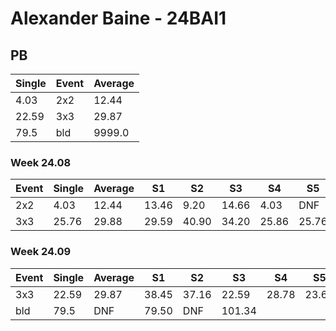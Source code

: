# Alexander Baine - 24BAI1

## PB
|Single|Event|Average|
|----|----|----|
|4.03|2x2|12.44|
|22.59|3x3|29.87|
|79.5|bld|9999.0|
### Week 24.08
|Event|Single|Average|S1|S2|S3|S4|S5|
|-----|-------|------|--|--|--|--|--|
|2x2|4.03|12.44|13.46|9.20|14.66|4.03|DNF|
|3x3|25.76|29.88|29.59|40.90|34.20|25.86|25.76|
### Week 24.09
|Event|Single|Average|S1|S2|S3|S4|S5|
|-----|-------|------|--|--|--|--|--|
|3x3|22.59|29.87|38.45|37.16|22.59|28.78|23.67|
|bld|79.5|DNF|79.50|DNF|101.34| | |
